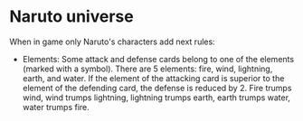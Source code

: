 # Naruto universe
When in game only Naruto's characters add next rules:
- Elements: Some attack and defense cards belong to one of the elements (marked with a symbol). There are 5 elements: fire, wind, lightning, earth, and water. If the element of the attacking card is superior to the element of the defending card, the defense is reduced by 2.
Fire trumps wind, wind trumps lightning, lightning trumps earth, earth trumps water, water trumps fire.
